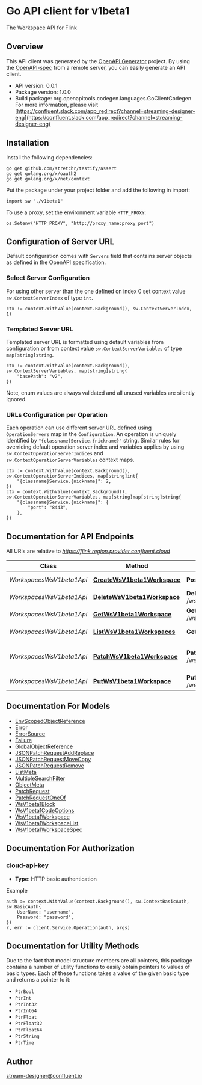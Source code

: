 # Go API client for v1beta1

The Workspace API for Flink

## Overview
This API client was generated by the [OpenAPI Generator](https://openapi-generator.tech) project.  By using the [OpenAPI-spec](https://www.openapis.org/) from a remote server, you can easily generate an API client.

- API version: 0.0.1
- Package version: 1.0.0
- Build package: org.openapitools.codegen.languages.GoClientCodegen
For more information, please visit [https://confluent.slack.com/app_redirect?channel=streaming-designer-eng](https://confluent.slack.com/app_redirect?channel=streaming-designer-eng)

## Installation

Install the following dependencies:

```shell
go get github.com/stretchr/testify/assert
go get golang.org/x/oauth2
go get golang.org/x/net/context
```

Put the package under your project folder and add the following in import:

```golang
import sw "./v1beta1"
```

To use a proxy, set the environment variable `HTTP_PROXY`:

```golang
os.Setenv("HTTP_PROXY", "http://proxy_name:proxy_port")
```

## Configuration of Server URL

Default configuration comes with `Servers` field that contains server objects as defined in the OpenAPI specification.

### Select Server Configuration

For using other server than the one defined on index 0 set context value `sw.ContextServerIndex` of type `int`.

```golang
ctx := context.WithValue(context.Background(), sw.ContextServerIndex, 1)
```

### Templated Server URL

Templated server URL is formatted using default variables from configuration or from context value `sw.ContextServerVariables` of type `map[string]string`.

```golang
ctx := context.WithValue(context.Background(), sw.ContextServerVariables, map[string]string{
	"basePath": "v2",
})
```

Note, enum values are always validated and all unused variables are silently ignored.

### URLs Configuration per Operation

Each operation can use different server URL defined using `OperationServers` map in the `Configuration`.
An operation is uniquely identified by `"{classname}Service.{nickname}"` string.
Similar rules for overriding default operation server index and variables applies by using `sw.ContextOperationServerIndices` and `sw.ContextOperationServerVariables` context maps.

```
ctx := context.WithValue(context.Background(), sw.ContextOperationServerIndices, map[string]int{
	"{classname}Service.{nickname}": 2,
})
ctx = context.WithValue(context.Background(), sw.ContextOperationServerVariables, map[string]map[string]string{
	"{classname}Service.{nickname}": {
		"port": "8443",
	},
})
```

## Documentation for API Endpoints

All URIs are relative to *https://flink.region.provider.confluent.cloud*

Class | Method | HTTP request | Description
------------ | ------------- | ------------- | -------------
*WorkspacesWsV1beta1Api* | [**CreateWsV1beta1Workspace**](docs/WorkspacesWsV1beta1Api.md#createwsv1beta1workspace) | **Post** /ws/v1beta1/organizations/{organization_id}/environments/{environment_id}/workspaces | Create a Workspace
*WorkspacesWsV1beta1Api* | [**DeleteWsV1beta1Workspace**](docs/WorkspacesWsV1beta1Api.md#deletewsv1beta1workspace) | **Delete** /ws/v1beta1/organizations/{organization_id}/environments/{environment_id}/workspaces/{name} | Delete a Workspace
*WorkspacesWsV1beta1Api* | [**GetWsV1beta1Workspace**](docs/WorkspacesWsV1beta1Api.md#getwsv1beta1workspace) | **Get** /ws/v1beta1/organizations/{organization_id}/environments/{environment_id}/workspaces/{name} | Read a Workspace
*WorkspacesWsV1beta1Api* | [**ListWsV1beta1Workspaces**](docs/WorkspacesWsV1beta1Api.md#listwsv1beta1workspaces) | **Get** /ws/v1beta1/organizations/{organization_id}/environments/{environment_id}/workspaces | List of Workspaces
*WorkspacesWsV1beta1Api* | [**PatchWsV1beta1Workspace**](docs/WorkspacesWsV1beta1Api.md#patchwsv1beta1workspace) | **Patch** /ws/v1beta1/organizations/{organization_id}/environments/{environment_id}/workspaces/{name} | Update a Workspace with patch request
*WorkspacesWsV1beta1Api* | [**PutWsV1beta1Workspace**](docs/WorkspacesWsV1beta1Api.md#putwsv1beta1workspace) | **Put** /ws/v1beta1/organizations/{organization_id}/environments/{environment_id}/workspaces/{name} | Update a Workspace


## Documentation For Models

 - [EnvScopedObjectReference](docs/EnvScopedObjectReference.md)
 - [Error](docs/Error.md)
 - [ErrorSource](docs/ErrorSource.md)
 - [Failure](docs/Failure.md)
 - [GlobalObjectReference](docs/GlobalObjectReference.md)
 - [JSONPatchRequestAddReplace](docs/JSONPatchRequestAddReplace.md)
 - [JSONPatchRequestMoveCopy](docs/JSONPatchRequestMoveCopy.md)
 - [JSONPatchRequestRemove](docs/JSONPatchRequestRemove.md)
 - [ListMeta](docs/ListMeta.md)
 - [MultipleSearchFilter](docs/MultipleSearchFilter.md)
 - [ObjectMeta](docs/ObjectMeta.md)
 - [PatchRequest](docs/PatchRequest.md)
 - [PatchRequestOneOf](docs/PatchRequestOneOf.md)
 - [WsV1beta1Block](docs/WsV1beta1Block.md)
 - [WsV1beta1CodeOptions](docs/WsV1beta1CodeOptions.md)
 - [WsV1beta1Workspace](docs/WsV1beta1Workspace.md)
 - [WsV1beta1WorkspaceList](docs/WsV1beta1WorkspaceList.md)
 - [WsV1beta1WorkspaceSpec](docs/WsV1beta1WorkspaceSpec.md)


## Documentation For Authorization



### cloud-api-key

- **Type**: HTTP basic authentication

Example

```golang
auth := context.WithValue(context.Background(), sw.ContextBasicAuth, sw.BasicAuth{
    UserName: "username",
    Password: "password",
})
r, err := client.Service.Operation(auth, args)
```


## Documentation for Utility Methods

Due to the fact that model structure members are all pointers, this package contains
a number of utility functions to easily obtain pointers to values of basic types.
Each of these functions takes a value of the given basic type and returns a pointer to it:

* `PtrBool`
* `PtrInt`
* `PtrInt32`
* `PtrInt64`
* `PtrFloat`
* `PtrFloat32`
* `PtrFloat64`
* `PtrString`
* `PtrTime`

## Author

stream-designer@confluent.io

